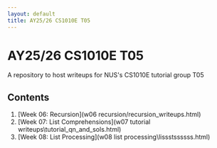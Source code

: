 ```yaml
---
layout: default
title: AY25/26 CS1010E T05
---
```

# AY25/26 CS1010E T05

A repository to host writeups for NUS's CS1010E tutorial group T05

## Contents

1. [Week 06: Recursion](w06 recursion/recursion_writeups.html)
2. [Week 07: List Comprehensions](w07 tutorial writeups\tutorial_qn_and_sols.html)
3. [Week 08: List Processing](w08 list processing\lissstssssss.html)
